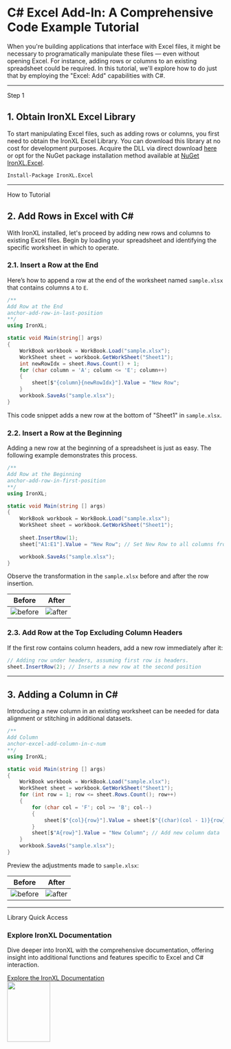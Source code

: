 # C# Excel Add-In: A Comprehensive Code Example Tutorial

When you're building applications that interface with Excel files, it might be necessary to programatically manipulate these files — even without opening Excel. For instance, adding rows or columns to an existing spreadsheet could be required. In this tutorial, we'll explore how to do just that by employing the "Excel: Add" capabilities with C#.

<hr class="separator">

<p class="main-content__segment-title">Step 1</p>

## 1. Obtain IronXL Excel Library

To start manipulating Excel files, such as adding rows or columns, you first need to obtain the IronXL Excel Library. You can download this library at no cost for development purposes. Acquire the DLL via direct download [here](https://ironsoftware.com/csharp/excel/packages/IronXL.Package.For.Add.Excel.Csharp.zip) or opt for the NuGet package installation method available at [NuGet IronXL.Excel](https://www.nuget.org/packages/IronXL.Excel).

```shell
Install-Package IronXL.Excel
```

<hr class="separator">
<p class="main-content__segment-title">How to Tutorial</p>

## 2. Add Rows in Excel with C\#

With IronXL installed, let's proceed by adding new rows and columns to existing Excel files. Begin by loading your spreadsheet and identifying the specific worksheet in which to operate.

### 2.1. Insert a Row at the End

Here’s how to append a row at the end of the worksheet named `sample.xlsx` that contains columns `A` to `E`.

```cs
/**
Add Row at the End
anchor-add-row-in-last-position
**/
using IronXL;

static void Main(string[] args)
{
    WorkBook workbook = WorkBook.Load("sample.xlsx");
    WorkSheet sheet = workbook.GetWorkSheet("Sheet1");
    int newRowIdx = sheet.Rows.Count() + 1;
    for (char column = 'A'; column <= 'E'; column++)
    {
        sheet[$"{column}{newRowIdx}"].Value = "New Row";
    }
    workbook.SaveAs("sample.xlsx");
}
```

This code snippet adds a new row at the bottom of "Sheet1" in `sample.xlsx`.

### 2.2. Insert a Row at the Beginning

Adding a new row at the beginning of a spreadsheet is just as easy. The following example demonstrates this process.

```cs
/**
Add Row at the Beginning
anchor-add-row-in-first-position
**/
using IronXL;

static void Main(string [] args)
{
    WorkBook workbook = WorkBook.Load("sample.xlsx");
    WorkSheet sheet = workbook.GetWorkSheet("Sheet1");
    
    sheet.InsertRow(1);
    sheet["A1:E1"].Value = "New Row"; // Set New Row to all columns from A to E

    workbook.SaveAs("sample.xlsx");
}
```

Observe the transformation in the `sample.xlsx` before and after the row insertion.

|Before|After|
|:---:|:-----:|
|![before](https://ironsoftware.com/img/faq/excel/excel-add-in-csharp/before2.png)|![after](https://ironsoftware.com/img/faq/excel/excel-add-in-csharp/after2.png)|

### 2.3. Add Row at the Top Excluding Column Headers

If the first row contains column headers, add a new row immediately after it:

```cs
// Adding row under headers, assuming first row is headers.
sheet.InsertRow(2); // Inserts a new row at the second position
```

<hr class="separator">

## 3. Adding a Column in C\#

Introducing a new column in an existing worksheet can be needed for data alignment or stitching in additional datasets.

```cs
/**
Add Column
anchor-excel-add-column-in-c-num
**/
using IronXL;

static void Main(string [] args)
{
    WorkBook workbook = WorkBook.Load("sample.xlsx");
    WorkSheet sheet = workbook.GetWorkSheet("Sheet1");
    for (int row = 1; row <= sheet.Rows.Count(); row++)
    {
        for (char col = 'F'; col >= 'B'; col--)
        {
            sheet[$"{col}{row}"].Value = sheet[$"{(char)(col - 1)}{row}"].Value;
        }
        sheet[$"A{row}"].Value = "New Column"; // Add new column data
    }
    workbook.SaveAs("sample.xlsx");
}
```

Preview the adjustments made to `sample.xlsx`:

|Before|After|
|:---:|:-----:|
|![before](https://ironsoftware.com/img/faq/excel/excel-add-in-csharp/before1.png)|![after](https://ironsoftware.com/img/faq/excel/excel-add-in-csharp/after1.png)|

<hr class="separator">

<p class="main-content__segment-title">Library Quick Access</p>

<div class="tutorial-section">
<div class="row">
<div class="col-sm-8">
<h3>Explore IronXL Documentation</h3>
<p>Dive deeper into IronXL with the comprehensive documentation, offering insight into additional functions and features specific to Excel and C# interaction.</p>
<a class="doc-link" href="https://ironsoftware.com/csharp/excel/object-reference/api/" target="_blank">Explore the IronXL Documentation <i class="fa fa-chevron-right"></i></a>
</div>
<div class="col-sm-4">
<div class="tutorial-image">
<img style="max-width: 110px; width: 100px; height: 140px;" alt="" src="https://ironsoftware.com/img/svgs/documentation.svg" class="img-responsive add-shadow" width="100" height="140">
</div>
</div>
</div>
</div>